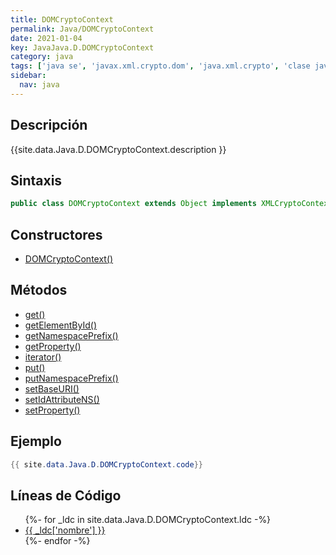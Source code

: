 ```yaml
---
title: DOMCryptoContext
permalink: Java/DOMCryptoContext
date: 2021-01-04
key: JavaJava.D.DOMCryptoContext
category: java
tags: ['java se', 'javax.xml.crypto.dom', 'java.xml.crypto', 'clase java', 'Java 1.6']
sidebar: 
  nav: java
---
```


## Descripción
{{site.data.Java.D.DOMCryptoContext.description }}

## Sintaxis
~~~java
public class DOMCryptoContext extends Object implements XMLCryptoContext
~~~

## Constructores
* [DOMCryptoContext()](/Java/DOMCryptoContext/DOMCryptoContext/)

## Métodos
* [get()](/Java/DOMCryptoContext/get)
* [getElementById()](/Java/DOMCryptoContext/getElementById)
* [getNamespacePrefix()](/Java/DOMCryptoContext/getNamespacePrefix)
* [getProperty()](/Java/DOMCryptoContext/getProperty)
* [iterator()](/Java/DOMCryptoContext/iterator)
* [put()](/Java/DOMCryptoContext/put)
* [putNamespacePrefix()](/Java/DOMCryptoContext/putNamespacePrefix)
* [setBaseURI()](/Java/DOMCryptoContext/setBaseURI)
* [setIdAttributeNS()](/Java/DOMCryptoContext/setIdAttributeNS)
* [setProperty()](/Java/DOMCryptoContext/setProperty)

## Ejemplo
~~~java
{{ site.data.Java.D.DOMCryptoContext.code}}
~~~

## Líneas de Código
<ul>
{%- for _ldc in site.data.Java.D.DOMCryptoContext.ldc -%}
   <li>
       <a href="{{_ldc['url'] }}">{{ _ldc['nombre'] }}</a>
   </li>
{%- endfor -%}
</ul>
